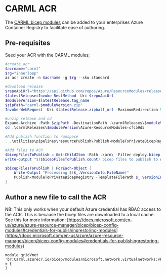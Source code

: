 # CARML ACR

The [CARML bicep modules](https://github.com/azure/resourcemodules) can be added to your enterprises Azure Container Registry to facilitate ease of authoring.

## Pre-requisites

Seed your ACR with the CARML modules;

```powershell
#create acr
$acrname="carml"
$rg="innerloop"
az acr create -n $acrname -g $rg --sku standard

#download release
$repoApiUrl="https://api.github.com/repos/Azure/ResourceModules/releases/latest"
$latestRelease=Invoke-RestMethod -Uri $repoApiUrl
$moduleVersion=$latestRelease.tag_name
$zipPath="carml-$moduleVersion.zip"
Invoke-WebRequest -Uri $latestRelease.zipball_url -MaximumRedirection 5 -OutFile $zipPath

#unzip release and cd
Expand-Archive -Path $zipPath -DestinationPath .\carmlReleases\$moduleVersion
cd .\carmlReleases\$moduleVersion\Azure-ResourceModules-cfcb9d5

#Add publish function to runspace
. .\utilities\pipelines\resourcePublish\Publish-ModuleToPrivateBicepRegistry.ps1

#Add files to ACR
$bicepFilesToPublish = Get-ChildItem -Path .\arm\ -Filter deploy.bicep -Recurse
write-output "$($bicepFilesToPublish.count) bicep files to publish to ACR $acrname in $rg"

$bicepFilesToPublish | ForEach-Object {
    Write-Output "Processing $($_.VersionInfo.FileName)"
    Publish-ModuleToPrivateBicepRegistry -TemplateFilePath $_.VersionInfo.FileName -ModuleVersion $moduleversion -BicepRegistryName $acrname -BicepRegistryRgName $rg
}
```

## Author a new file to call the ACR

NB: This only works when your default Azure credential has RBAC access to the ACR. This is because the bicep files are downloaded to a local cache.
See this for more information: [https://docs.microsoft.com/en-us/azure/azure-resource-manager/bicep/bicep-config-modules#credentials-for-publishingrestoring-modules](https://docs.microsoft.com/en-us/azure/azure-resource-manager/bicep/bicep-config-modules#credentials-for-publishingrestoring-modules)

```bicep
module gridVnet 'br:Carml.azurecr.io/bicep/modules/microsoft.network.virtualnetworks:v0.4.0' = {
}
```
